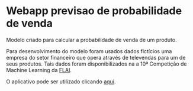 # Webapp previsao de probabilidade de venda

 Modelo criado para calcular a probabilidade de venda de um produto.

Para desenvolvimento do modelo foram usados dados fictícios uma empresa do setor financeiro que opera através de televendas para um de seus produtos.
Tais dados foram disponibilizados na a 10ª Competição de Machine Learning da [FLAI](https://www.flai.com.br/).

O aplicativo pode ser utilizado clicando [aqui](https://isabela-rossetti-webapp-previsao-venda-modelo-d3r69y.streamlit.app/).
